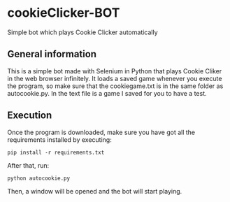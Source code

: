 # cookieClicker-BOT
Simple bot which plays Cookie Clicker automatically

## General information
This is a simple bot made with Selenium in Python that plays Cookie Cliker in the web browser infinitely. It loads a saved game whenever you execute the program, so make sure that the cookiegame.txt is in the same folder as autocookie.py. In the text file is a game I saved for you to have a test.

## Execution
Once the program is downloaded, make sure you have got all the requirements installed by executing:
```
pip install -r requirements.txt
```
After that, run:
```
python autocookie.py
```
Then, a window will be opened and the bot will start playing.
